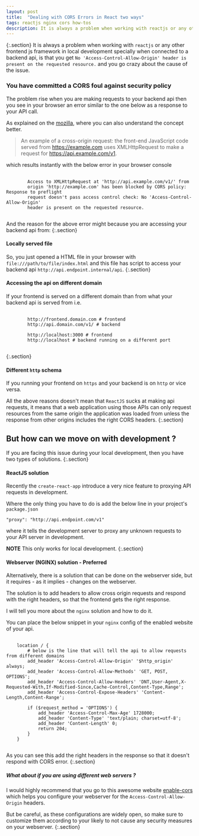 ```yaml
---
layout: post
title:  "Dealing with CORS Errors in React two ways"
tags: reactjs nginx cors how-tos
description: It is always a problem when working with reactjs or any other frontend js framework in local development specially when connected to a backend api, is that you get No Access-Control-Allow-Origin header is present on the requested resource. and you go crazy about the cause of the issue.
---
```


{:.section}
It is always a problem when working with `reactjs` or any other frontend js framework in local development specially when connected to a backend api, is that you get `No 'Access-Control-Allow-Origin' header is present on the requested resource.` and you go crazy about the cause of the issue.

### You have committed a CORS foul against security policy

The problem rise when you are making requests to your backend api then you see in your browser an error similar to the one below as a response to your API call.

As explained on the [mozilla](https://developer.mozilla.org/en-US/docs/Web/HTTP/CORS), where you can also understand the concept better.

> An example of a cross-origin request: the front-end JavaScript code served from
> https://example.com uses XMLHttpRequest to make a request for https://api.example.com/v1.

which results instantly with the below error in your browser console

<pre>
    <code class="javascript">
        Access to XMLHttpRequest at 'http://api.example.com/v1/' from
        origin 'http://example.com' has been blocked by CORS policy: Response to preflight
        request doesn't pass access control check: No 'Access-Control-Allow-Origin'
        header is present on the requested resource.
    </code>
</pre>


And the reason for the above error might because you are accessing your backend api from:
{:.section}

#### <i class="bi bi-bug"></i> Locally served file

So, you just opened a HTML file in your browser with `file:///path/to/file/index.html` and this file has script to access your backend api `http://api.endpoint.internal/api`.
{:.section}

#### <i class="bi bi-bug"></i> Accessing the api on different domain

If your frontend is served on a different domain than from what your backend api is served from i.e.

<pre>
    <code class="shell">
        http://frontend.domain.com # frontend
        http://api.domain.com/v1/ # backend

        http://localhost:3000 # frontend
        http://localhost # backend running on a different port
    </code>
</pre>
{:.section}

#### <i class="bi bi-bug"></i> Different `http` schema

If you running your frontend on `https` and your backend is on `http` or vice versa.

All the above reasons doesn't mean that `ReactJS` sucks at making api requests, it means that a web application using those APIs can only request resources from the same origin the application was loaded from unless the response from other origins includes the right CORS headers.
{:.section}

## But how can we move on with development ?

If you are facing this issue during your local development, then you have two types of solutions.
{:.section}

#### ReactJS solution

Recently the `create-react-app` introduce a very nice feature to proxying API requests in development.

Where the only thing you have to do is add the below line in your project's `package.json`

    "proxy": "http://api.endpoint.com/v1"

where it tells the development server to proxy any unknown requests to your API server in development.

**NOTE** This only works for local development.
{:.section}

#### Webserver (NGINX) solution - Preferred

Alternatively, there is a solution that can be done on the webserver side, but it requires - as it implies - changes on the webserver.

The solution is to add headers to allow cross origin requests and respond with the right headers, so that the frontend gets the right response.

I will tell you more about the `nginx` solution and how to do it.

You can place the below snippet in your `nginx` config of the enabled website of your api.

<pre>
    <code class="nginxconf">
    location / {
        # below is the line that will tell the api to allow requests from different domains
        add_header 'Access-Control-Allow-Origin' '$http_origin' always;
        add_header 'Access-Control-Allow-Methods' 'GET, POST, OPTIONS';
        add_header 'Access-Control-Allow-Headers' 'DNT,User-Agent,X-Requested-With,If-Modified-Since,Cache-Control,Content-Type,Range';
        add_header 'Access-Control-Expose-Headers' 'Content-Length,Content-Range';

        if ($request_method = 'OPTIONS') {
            add_header 'Access-Control-Max-Age' 1728000;
            add_header 'Content-Type' 'text/plain; charset=utf-8';
            add_header 'Content-Length' 0;
            return 204;
        }
    }
    </code>
</pre>

As you can see this add the right headers in the response so that it doesn't respond with CORS error.
{:.section}

##### What about if you are using different web servers ?

I would highly recommend that you go to this awesome website [enable-cors](https://enable-cors.org) which helps you configure your webserver for the `Access-Control-Allow-Origin` headers.

But be careful, as these configurations are widely open, so make sure to customize them according to your likely to not cause any security measures on your webserver.
{:.section}
